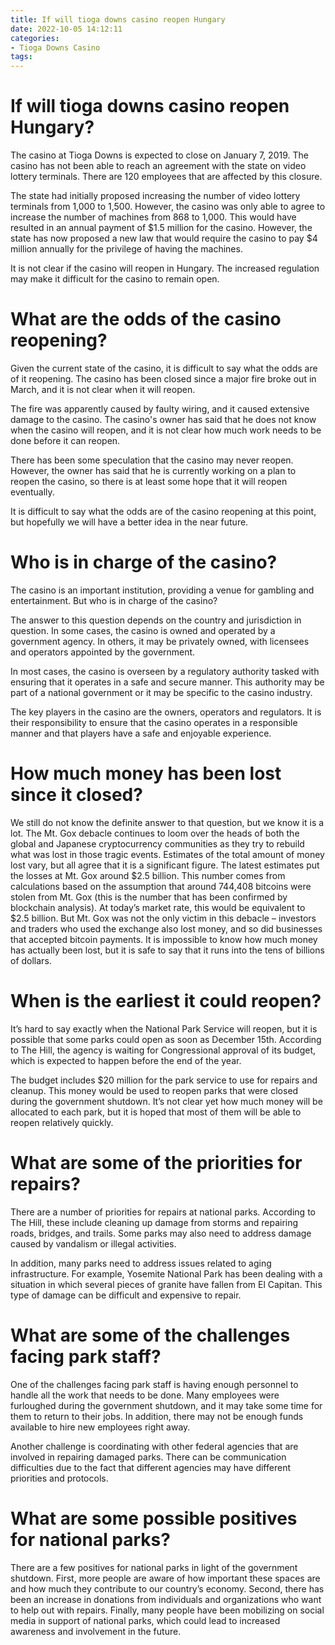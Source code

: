 ```yaml
---
title: If will tioga downs casino reopen Hungary
date: 2022-10-05 14:12:11
categories:
- Tioga Downs Casino
tags:
---
```



#  If will tioga downs casino reopen Hungary?

The casino at Tioga Downs is expected to close on January 7, 2019. The casino has not been able to reach an agreement with the state on video lottery terminals. There are 120 employees that are affected by this closure.

The state had initially proposed increasing the number of video lottery terminals from 1,000 to 1,500. However, the casino was only able to agree to increase the number of machines from 868 to 1,000. This would have resulted in an annual payment of $1.5 million for the casino. However, the state has now proposed a new law that would require the casino to pay $4 million annually for the privilege of having the machines.

It is not clear if the casino will reopen in Hungary. The increased regulation may make it difficult for the casino to remain open.

#  What are the odds of the casino reopening?

Given the current state of the casino, it is difficult to say what the odds are of it reopening. The casino has been closed since a major fire broke out in March, and it is not clear when it will reopen.

The fire was apparently caused by faulty wiring, and it caused extensive damage to the casino. The casino's owner has said that he does not know when the casino will reopen, and it is not clear how much work needs to be done before it can reopen.

There has been some speculation that the casino may never reopen. However, the owner has said that he is currently working on a plan to reopen the casino, so there is at least some hope that it will reopen eventually.

It is difficult to say what the odds are of the casino reopening at this point, but hopefully we will have a better idea in the near future.

#  Who is in charge of the casino?

The casino is an important institution, providing a venue for gambling and entertainment. But who is in charge of the casino?

The answer to this question depends on the country and jurisdiction in question. In some cases, the casino is owned and operated by a government agency. In others, it may be privately owned, with licensees and operators appointed by the government.

In most cases, the casino is overseen by a regulatory authority tasked with ensuring that it operates in a safe and secure manner. This authority may be part of a national government or it may be specific to the casino industry.

The key players in the casino are the owners, operators and regulators. It is their responsibility to ensure that the casino operates in a responsible manner and that players have a safe and enjoyable experience.

#  How much money has been lost since it closed?
We still do not know the definite answer to that question, but we know it is a lot. The Mt. Gox debacle continues to loom over the heads of both the global and Japanese cryptocurrency communities as they try to rebuild what was lost in those tragic events. Estimates of the total amount of money lost vary, but all agree that it is a significant figure. 
The latest estimates put the losses at Mt. Gox around $2.5 billion. This number comes from calculations based on the assumption that around 744,408 bitcoins were stolen from Mt. Gox (this is the number that has been confirmed by blockchain analysis). At today’s market rate, this would be equivalent to $2.5 billion. 
But Mt. Gox was not the only victim in this debacle – investors and traders who used the exchange also lost money, and so did businesses that accepted bitcoin payments. It is impossible to know how much money has actually been lost, but it is safe to say that it runs into the tens of billions of dollars.

#  When is the earliest it could reopen?

It’s hard to say exactly when the National Park Service will reopen, but it is possible that some parks could open as soon as December 15th. According to The Hill, the agency is waiting for Congressional approval of its budget, which is expected to happen before the end of the year.

The budget includes $20 million for the park service to use for repairs and cleanup. This money would be used to reopen parks that were closed during the government shutdown. It’s not clear yet how much money will be allocated to each park, but it is hoped that most of them will be able to reopen relatively quickly.

# What are some of the priorities for repairs?

There are a number of priorities for repairs at national parks. According to The Hill, these include cleaning up damage from storms and repairing roads, bridges, and trails. Some parks may also need to address damage caused by vandalism or illegal activities.

In addition, many parks need to address issues related to aging infrastructure. For example, Yosemite National Park has been dealing with a situation in which several pieces of granite have fallen from El Capitan. This type of damage can be difficult and expensive to repair.

# What are some of the challenges facing park staff?

One of the challenges facing park staff is having enough personnel to handle all the work that needs to be done. Many employees were furloughed during the government shutdown, and it may take some time for them to return to their jobs. In addition, there may not be enough funds available to hire new employees right away.

Another challenge is coordinating with other federal agencies that are involved in repairing damaged parks. There can be communication difficulties due to the fact that different agencies may have different priorities and protocols.


# What are some possible positives for national parks?

There are a few positives for national parks in light of the government shutdown. First, more people are aware of how important these spaces are and how much they contribute to our country’s economy. Second, there has been an increase in donations from individuals and organizations who want to help out with repairs. Finally, many people have been mobilizing on social media in support of national parks, which could lead to increased awareness and involvement in the future.